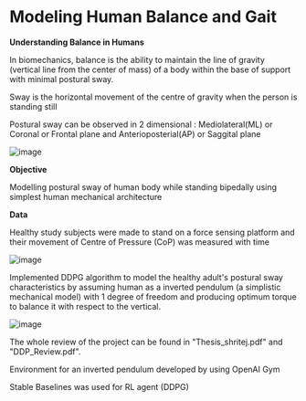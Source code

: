 # Modeling Human Balance and Gait  



**Understanding Balance in Humans**


In biomechanics, balance is the ability to maintain the line of gravity (vertical line from the center of mass) of a body within the base of support with minimal postural sway.

Sway is the horizontal movement of the centre of gravity when the person is standing still

Postural sway can be observed in 2 dimensional : Mediolateral(ML) or Coronal or Frontal plane and Anterioposterial(AP) or Saggital plane

![image](https://scalar.usc.edu/works/edkp-3/media/1-300x267.png) 


**Objective**

Modelling postural sway of human body while standing bipedally using simplest human mechanical architecture

**Data**

Healthy study subjects were made to stand on a force sensing platform and their movement of Centre of Pressure (CoP) was measured with time

![image](https://ibb.co/9Gpv7pW) 


Implemented DDPG algorithm to model the healthy adult's postural sway characteristics by assuming human as a inverted pendulum (a simplistic mechanical model) with 1 degree of freedom and producing optimum torque to balance it with respect to the vertical.

![image](https://cecs.anu.edu.au/sites/default/files/resize/u325/2-300x598.jpg)


The whole review of the project can be found in "Thesis_shritej.pdf" and "DDP_Review.pdf".

Environment for an inverted pendulum developed by using OpenAI Gym

Stable Baselines was used for RL agent (DDPG) 

